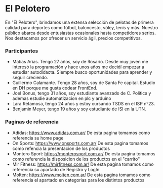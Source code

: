 # El Pelotero

En "El Pelotero", brindamos una extensa selección de pelotas de primera calidad para deportes como fútbol, baloncesto, vóley, tenis y más. Nuestro público abarca desde entusiastas ocasionales hasta competidores serios. Nos destacamos por ofrecer un servicio ágil, precios competitivos.

### Participantes

* Matías Arias. Tengo 27 años, soy de Rosario. Desde muy joven me interesó la programación y hace unos años me decidí empezar a estudiar autodidacta. Siempre busco oportunidades para aprender y seguir creciendo. 
* Guillermo Calamante. Tengo 28 años, soy de Santa Fe capital. Estudio en DH porque me gusta codear FrontEnd.
* Joel Bonus, tengo 31 años, soy estudiante avanzado de C. Politica y ademas estudie automatizacion en plc y arduino
* Lara Retamosa, tengo 24 años y estoy cursando TSDS en el ISP n°23.
* Benjamin Meyer, tengo 19 años y soy estudiante de ISI en la UTN.

### Paginas de referencia

* Adidas: https://www.adidas.com.ar/ De esta pagina tomamos como referencia su home page
* On Sports: https://www.onsports.com.ar/ De esta pagina tomamos como refencia la presentacion de los productos
* Montero Sport: https://monterosport.com.ar/ De esta pagina tomamos como referencia la disposicion de los productos en el "carrito"
* Mir Fitness: https://mirfitness.com.ar/ De esta pagina tomamos como referencia su apartado de Registro y LogIn
* Molten: https://www.molten.com.ar/ De esta pagina tomamos como referencia el apartado en categorias para los distintos productos